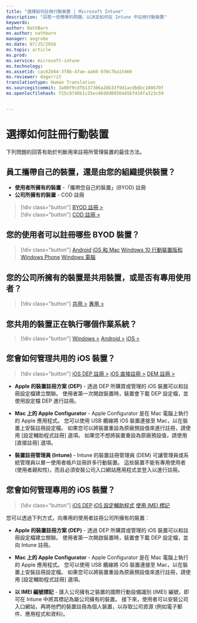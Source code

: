 ```yaml
---
title: "選擇如何註冊行動裝置 | Microsoft Intune"
description: "回答一些簡單的問題，以決定如何在 Intune 中註冊行動裝置"
keywords: 
author: NathBarn
ms.author: nathbarn
manager: angrobe
ms.date: 07/25/2016
ms.topic: article
ms.prod: 
ms.service: microsoft-intune
ms.technology: 
ms.assetid: cac62b64-3f8b-47ae-aa66-970c7ba15466
ms.reviewer: dagerrit
translationtype: Human Translation
ms.sourcegitcommit: 3a00f9cdfb137306a28b33f9d1acdb6bc108670f
ms.openlocfilehash: f15c9748b1c55ec46ddd0056445bf434fa323c59


---
```


# <a name="choose-how-to-enroll-mobile-devices"></a>選擇如何註冊行動裝置

下列問題的回答有助於判斷用來註冊所管理裝置的最佳方法。

## <a name="do-employees-bring-their-own-devices-or-are-devices-provided-by-your-organization"></a>**員工攜帶自己的裝置，還是由您的組織提供裝置？**

  - **使用者所擁有的裝置** -「攜帶您自己的裝置」(BYOD) 註冊
  - **公司所擁有的裝置** - COD 註冊

> [!div class="button"]
[BYOD 註冊 >](#what-byod-devices-can-your-users-enroll)   
> [!div class="button"]
[COD 註冊 >](#are-your-company-owned-devices-shared-or-do-they-have-dedicated-users)

## <a name="what-byod-devices-can-your-users-enroll"></a>**您的使用者可以註冊哪些 BYOD 裝置？**

> [!div class="button"]
[Android](/intune/deploy-use/set-up-android-management-with-microsoft-intune) [iOS 和 Mac](/intune/deploy-use/set-up-ios-and-mac-management-with-microsoft-intune) [Windows 10 行動裝置版和 Windows Phone](/intune/deploy-use/set-up-windows-phone-management-with-microsoft-intune) [Windows 電腦](/intune/deploy-use/set-up-windows-device-management-with-microsoft-intune)

## <a name="are-your-company-owned-devices-shared-or-do-they-have-dedicated-users"></a>**您的公司所擁有的裝置是共用裝置，或是否有專用使用者？**

> [!div class="button"]
[共用 >](#what-operating-system-are-your-shared-devices-running)   [專用 >](#how-will-you-manage-dedicated-ios-devices)


## <a name="what-operating-system-are-your-shared-devices-running"></a>**您共用的裝置正在執行哪個作業系統？**

  > [!div class="button"]
  [Windows >](/intune/deploy-use/enroll-corporate-owned-devices-with-the-device-enrollment-manager-in-microsoft-intune) [Android >](/intune/deploy-use/enroll-corporate-owned-devices-with-the-device-enrollment-manager-in-microsoft-intune) [iOS >](#how-will-you-manage-shared-ios-devices)

## <a name="how-will-you-manage-shared-ios-devices"></a>**您會如何管理共用的 iOS 裝置？**

  > [!div class="button"]
  [iOS DEP 註冊 >](/intune/deploy-use/ios-device-enrollment-program-in-microsoft-intune) [iOS 直接註冊 >](/intune/deploy-use/ios-direct-enrollment-in-microsoft-intune)  [DEM 註冊 >](/intune/deploy-use/enroll-corporate-owned-devices-with-the-device-enrollment-manager-in-microsoft-intune)

  - **Apple 的裝置註冊方案 (DEP)** - 透過 DEP 所購買或管理的 iOS 裝置可以和註冊設定檔建立關聯。 使用者第一次開啟裝置時，裝置會下載 DEP 設定檔，並使用設定檔 DEP 進行註冊。

  - **Mac 上的 Apple Configurator** - Apple Configurator 是在 Mac 電腦上執行的 Apple 應用程式。 您可以使用 USB 纜線將 iOS 裝置連接至 Mac，以在裝置上安裝註冊設定檔。 如果您可以將裝置重設為原廠預設值來進行註冊，請使用 [設定輔助程式註冊] 選項。 如果您不想將裝置重設為原廠預設值，請使用 [直接註冊] 選項。

  - **裝置註冊管理員 (Intune)** - Intune 的裝置註冊管理員 (DEM) 可讓管理員或系統管理員以單一使用者帳戶註冊許多行動裝置。 這些裝置不能有專用使用者 (使用者親和性)，而且必須安裝公司入口網站應用程式並登入以進行註冊。

## <a name="how-will-you-manage-dedicated-ios-devices"></a>**您會如何管理專用的 iOS 裝置？**

  > [!div class="button"]
   [iOS DEP](/intune/deploy-use/ios-device-enrollment-program-in-microsoft-intune) [iOS 設定輔助程式](/intune/deploy-use/ios-setup-assistant-enrollment-in-microsoft-intune) [使用 IMEI 標記](/intune/deploy-use/specify-corporate-owned-devices-with-international-mobile-equipment-identity-imei-numbers)

  您可以透過下列方式，向專用的使用者註冊公司所擁有的裝置︰

  - **Apple 的裝置註冊方案 (DEP)** - 透過 DEP 所購買或管理的 iOS 裝置可以和註冊設定檔建立關聯。 使用者第一次開啟裝置時，裝置會下載 DEP 設定檔，並向 Intune 註冊。

  - **Mac 上的 Apple Configurator** - Apple Configurator 是在 Mac 電腦上執行的 Apple 應用程式。 您可以使用 USB 纜線將 iOS 裝置連接至 Mac，以在裝置上安裝註冊設定檔。 如果您可以將裝置重設為原廠預設值來進行註冊，請使用 [設定輔助程式註冊] 選項。

  - **以 IMEI 編號標記** - 匯入公司擁有之裝置的國際行動設備識別 (IMEI) 編號，即可在 Intune 中將其標記為屬公司擁有的裝置。 接下來，使用者可以安裝公司入口網站，再將他們的裝置註冊為個人裝置，以存取公司資源 (例如電子郵件、應用程式和資料)。



<!--HONumber=Nov16_HO3-->


